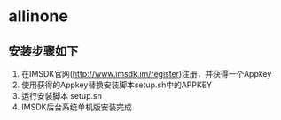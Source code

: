 # allinone
## 安装步骤如下
1. 在IMSDK官网(http://www.imsdk.im/register)注册，并获得一个Appkey
2. 使用获得的Appkey替换安装脚本setup.sh中的APPKEY
3. 运行安装脚本 setup.sh
4. IMSDK后台系统单机版安装完成
